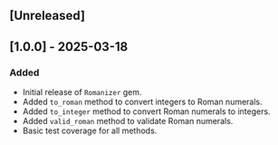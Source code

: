## [Unreleased]

## [1.0.0] - 2025-03-18

### Added
- Initial release of `Romanizer` gem.
- Added `to_roman` method to convert integers to Roman numerals.
- Added `to_integer` method to convert Roman numerals to integers.
- Added `valid_roman` method to validate Roman numerals.
- Basic test coverage for all methods.
